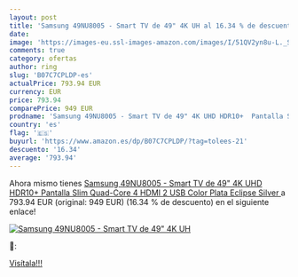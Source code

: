 ```yaml
---
layout: post
title: 'Samsung 49NU8005 - Smart TV de 49" 4K UH al 16.34 % de descuento'
date: 
image: 'https://images-eu.ssl-images-amazon.com/images/I/51QV2yn8u-L._SL200_.jpg'
comments: true
category: ofertas
author: ring
slug: 'B07C7CPLDP-es'
actualPrice: 793.94 EUR
currency: EUR
price: 793.94
comparePrice: 949 EUR
prodname: 'Samsung 49NU8005 - Smart TV de 49" 4K UHD HDR10+  Pantalla Slim  Quad-Core  4 HDMI  2 USB   Color Plata  Eclipse Silver '
country: 'es'
flag: '🇪🇸'
buyurl: 'https://www.amazon.es/dp/B07C7CPLDP/?tag=tolees-21'
descuento: '16.34'
average: '793.94'
---
```


Ahora mismo tienes [Samsung 49NU8005 - Smart TV de 49" 4K UHD HDR10+  Pantalla Slim  Quad-Core  4 HDMI  2 USB   Color Plata  Eclipse Silver ](https://www.amazon.es/dp/B07C7CPLDP/?tag=tolees-21) a 793.94 EUR (original: 949 EUR) (16.34 %  de descuento) en el siguiente enlace!

[![Samsung 49NU8005 - Smart TV de 49" 4K UH](https://images-eu.ssl-images-amazon.com/images/I/51QV2yn8u-L._SL200_.jpg)](https://www.amazon.es/dp/B07C7CPLDP/?tag=tolees-21)

🔎:


[Visítala!!!](https://www.amazon.es/dp/B07C7CPLDP/?tag=tolees-21)
